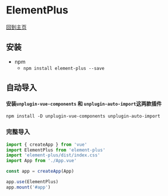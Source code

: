 # ElementPlus

[回到主页](../../README.md)

## 安装

- npm
  - `npm install element-plus --save`

## 自动导入

#### 安装`unplugin-vue-components` 和 `unplugin-auto-import`这两款插件

`npm install -D unplugin-vue-components unplugin-auto-import`

### 完整导入

```ts
import { createApp } from 'vue'
import ElementPlus from 'element-plus'
import 'element-plus/dist/index.css'
import App from './App.vue'

const app = createApp(App)

app.use(ElementPlus)
app.mount('#app')
```

